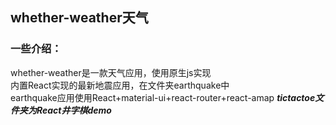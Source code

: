 ## whether-weather天气
### 一些介绍：
whether-weather是一款天气应用，使用原生js实现  
内置React实现的最新地震应用，在文件夹earthquake中  
earthquake应用使用React+material-ui+react-router+react-amap
___tictactoe文件夹为React井字棋demo___
